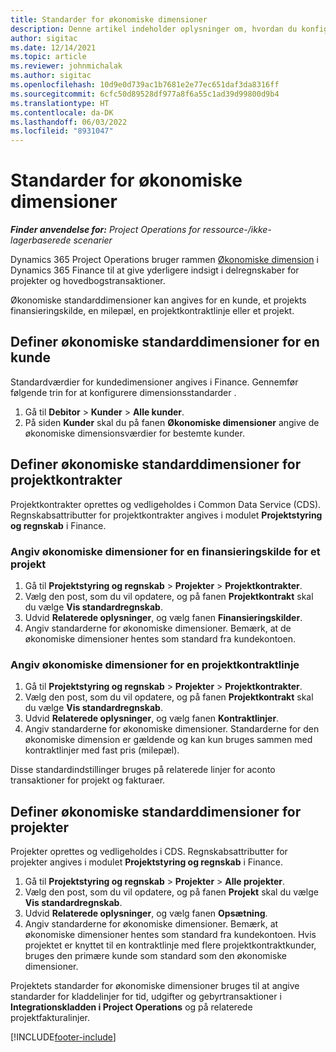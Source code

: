 ```yaml
---
title: Standarder for økonomiske dimensioner
description: Denne artikel indeholder oplysninger om, hvordan du konfigurerer standarder for finansielle dimensioner.
author: sigitac
ms.date: 12/14/2021
ms.topic: article
ms.reviewer: johnmichalak
ms.author: sigitac
ms.openlocfilehash: 10d9e0d739ac1b7681e2e77ec651daf3da8316ff
ms.sourcegitcommit: 6cfc50d89528df977a8f6a55c1ad39d99800d9b4
ms.translationtype: HT
ms.contentlocale: da-DK
ms.lasthandoff: 06/03/2022
ms.locfileid: "8931047"
---
```

# <a name="financial-dimension-defaults"></a>Standarder for økonomiske dimensioner

_**Finder anvendelse for:** Project Operations for ressource-/ikke-lagerbaserede scenarier_



Dynamics 365 Project Operations bruger rammen [Økonomiske dimension](/dynamics365/finance/general-ledger/financial-dimensions) i Dynamics 365 Finance til at give yderligere indsigt i delregnskaber for projekter og hovedbogstransaktioner.

Økonomiske standarddimensioner kan angives for en kunde, et projekts finansieringskilde, en milepæl, en projektkontraktlinje eller et projekt.

## <a name="define-default-financial-dimensions-for-a-customer"></a>Definer økonomiske standarddimensioner for en kunde

Standardværdier for kundedimensioner angives i Finance. Gennemfør følgende trin for at konfigurere dimensionsstandarder .

1. Gå til **Debitor** > **Kunder** > **Alle kunder**.
2. På siden **Kunder** skal du på fanen **Økonomiske dimensioner** angive de økonomiske dimensionsværdier for bestemte kunder.

## <a name="define-default-financial-dimensions-for-project-contracts"></a>Definer økonomiske standarddimensioner for projektkontrakter

Projektkontrakter oprettes og vedligeholdes i Common Data Service (CDS). Regnskabsattributter for projektkontrakter angives i modulet **Projektstyring og regnskab** i Finance.

### <a name="set-financial-dimensions-for-a-project-funding-source"></a>Angiv økonomiske dimensioner for en finansieringskilde for et projekt

1. Gå til **Projektstyring og regnskab** > **Projekter** > **Projektkontrakter**.
2. Vælg den post, som du vil opdatere, og på fanen **Projektkontrakt** skal du vælge **Vis standardregnskab**.
3. Udvid **Relaterede oplysninger**, og vælg fanen **Finansieringskilder**.
4. Angiv standarderne for økonomiske dimensioner. Bemærk, at de økonomiske dimensioner hentes som standard fra kundekontoen.

### <a name="set-financial-dimensions-for-a-project-contract-line"></a>Angiv økonomiske dimensioner for en projektkontraktlinje

1. Gå til **Projektstyring og regnskab** > **Projekter** > **Projektkontrakter**.
2. Vælg den post, som du vil opdatere, og på fanen **Projektkontrakt** skal du vælge **Vis standardregnskab**.
3. Udvid **Relaterede oplysninger**, og vælg fanen **Kontraktlinjer**.
4. Angiv standarderne for økonomiske dimensioner. Standarderne for den økonomiske dimension er gældende og kan kun bruges sammen med kontraktlinjer med fast pris (milepæl).

Disse standardindstillinger bruges på relaterede linjer for aconto transaktioner for projekt og fakturaer.

## <a name="define-default-financial-dimensions-for-projects"></a>Definer økonomiske standarddimensioner for projekter

Projekter oprettes og vedligeholdes i CDS. Regnskabsattributter for projekter angives i modulet **Projektstyring og regnskab** i Finance.

1. Gå til **Projektstyring og regnskab** > **Projekter** > **Alle projekter**.
2. Vælg den post, som du vil opdatere, og på fanen **Projekt** skal du vælge **Vis standardregnskab**.
3. Udvid **Relaterede oplysninger**, og vælg fanen **Opsætning**.
4. Angiv standarderne for økonomiske dimensioner. Bemærk, at økonomiske dimensioner hentes som standard fra kundekontoen. Hvis projektet er knyttet til en kontraktlinje med flere projektkontraktkunder, bruges den primære kunde som standard som den økonomiske dimensioner.

Projektets standarder for økonomiske dimensioner bruges til at angive standarder for kladdelinjer for tid, udgifter og gebyrtransaktioner i **Integrationskladden i Project Operations** og på relaterede projektfakturalinjer.

[!INCLUDE[footer-include](../includes/footer-banner.md)]
